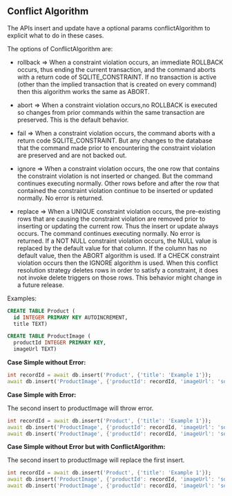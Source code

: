 ## Conflict Algorithm

The APIs insert and update have a optional params conflictAlgorithm to explicit what to do in these cases.

The options of ConflictAlgorithm are:

* rollback => When a constraint violation occurs, an immediate ROLLBACK occurs, thus ending the current transaction, and the command aborts with a return code of SQLITE_CONSTRAINT. If no transaction is active (other than the implied transaction that is created on every command) then this algorithm works the same as ABORT.

* abort => When a constraint violation occurs,no ROLLBACK is executed so changes from prior commands within the same transaction are preserved. This is the default behavior.

* fail => When a constraint violation occurs, the command aborts with a return code SQLITE_CONSTRAINT. But any changes to the database that the command made prior to encountering the constraint violation are preserved and are not backed out.

* ignore => When a constraint violation occurs, the one row that contains the constraint violation is not inserted or changed. But the command continues executing normally. Other rows before and after the row that contained the constraint violation continue to be inserted or updated normally. No error is returned.

* replace => When a UNIQUE constraint violation occurs, the pre-existing rows that are causing the constraint violation are removed prior to inserting or updating the current row. Thus the insert or update always occurs. The command continues executing normally. No error is returned. If a NOT NULL constraint violation occurs, the NULL value is replaced by the default value for that column. If the column has no default value, then the ABORT algorithm is used. If a CHECK constraint violation occurs then the IGNORE algorithm is used. When this conflict resolution strategy deletes rows in order to satisfy a constraint, it does not invoke delete triggers on those rows. This behavior might change in a future release.
  

Examples:

```sql
CREATE TABLE Product (
  id INTEGER PRIMARY KEY AUTOINCREMENT,
  title TEXT)
```

```sql
CREATE TABLE ProductImage (
  productId INTEGER PRIMARY KEY,
  imageUrl TEXT)
```

**Case Simple without Error:**

```dart
int recordId = await db.insert('Product', {'title': 'Example 1'});
await db.insert('ProductImage', {'productId': recordId, 'imageUrl': 'someUrlHere'});

```

**Case Simple with Error:**

The second insert to productImage will throw error. 
```dart
int recordId = await db.insert('Product', {'title': 'Example 1'});
await db.insert('ProductImage', {'productId': recordId, 'imageUrl': 'someUrlHere'});
await db.insert('ProductImage', {'productId': recordId, 'imageUrl': 'someUrlHere'});

```

**Case Simple without Error but with ConflictAlgorithm:**

The second insert to productImage will replace the first insert. 
```dart
int recordId = await db.insert('Product', {'title': 'Example 1'});
await db.insert('ProductImage', {'productId': recordId, 'imageUrl': 'someUrlHere'});
await db.insert('ProductImage', {'productId': recordId, 'imageUrl': 'someUpdatedUrlHere'}, conflictAlgorithm: ConflictAlgorithm.replace);

```